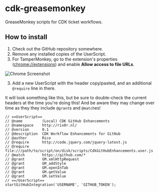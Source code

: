 # cdk-greasemonkey

GreaseMonkey scripts for CDK ticket workflows.

How to install
--------------

1. Check out the GitHub repository somewhere.
2. Remove any installed copies of the UserScript.
2. For TamperMonkey, go to the extension's properties ([chrome://extensions](chrome://extensions))
   and enable **Allow access to file URLs**.

![Chrome Screenshot](https://i.stack.imgur.com/dkHgL.png)

3. Add a new UserScript with the header copy/pasted, and an additional `@require` line in there.

It will look something like this, but be sure to double-check the
current headers at the time you're doing this! And be aware they may
change over time as they they include `@grant`s and `@match`es!

```
// ==UserScript==
// @name         (Local) CDK GitHub Enhancements
// @namespace    http://rix0r.nl/
// @version      0.1
// @description  CDK Workflow Enhancements for GitHub
// @author       Rico
// @require      http://code.jquery.com/jquery-latest.js
// @require      file:///path/to/script/on/disk/scripts/CdkGitHubEnhancements.user.js
// @match        https://github.com/*
// @grant        GM.xmlHttpRequest
// @grant        GM_addStyle
// @grant        GM.openInTab
// @grant        GM.getValue
// @grant        GM.setValue
// ==/UserScript==
startGitHubIntegration('USERNAME', 'GITHUB_TOKEN');
```
